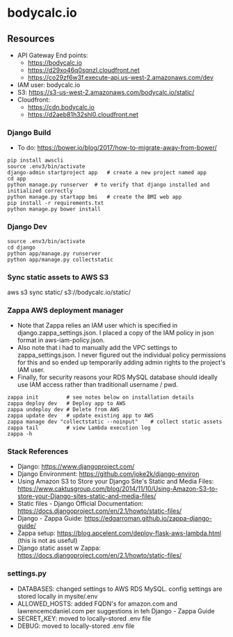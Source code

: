 # bodycalc.io

## Resources
- API Gateway End points:
  - https://bodycalc.io
  - https://d29xo46q0sqnzl.cloudfront.net
  - https://co29zf6w3f.execute-api.us-west-2.amazonaws.com/dev
- IAM user: bodycalc.io
- S3: https://s3-us-west-2.amazonaws.com/bodycalc.io/static/
- Cloudfront:
  - https://cdn.bodycalc.io
  - https://d2aeb81h32shl0.cloudfront.net

### Django Build
- To do: https://bower.io/blog/2017/how-to-migrate-away-from-bower/
```
pip install awscli
source .env3/bin/activate
django-admin startproject app   # create a new project named app
cd app
python manage.py runserver  # to verify that django installed and initialized correctly
python manage.py startapp bmi   # create the BMI web app
pip install -r requirements.txt
python manage.py bower install
```

### Django Dev
```
source .env3/bin/activate
cd django
python app/manage.py runserver  
python app/manage.py collectstatic
```

### Sync static assets to AWS S3
aws s3 sync static/ s3://bodycalc.io/static/

### Zappa AWS deployment manager
- Note that Zappa relies an IAM user which is specified in django.zappa_settings.json. I placed a copy of the IAM policy in json format in aws-iam-policy.json.
- Also note that i had to manually add the VPC settings to zappa_settings.json. I never figured out the individual policy permissions for this and so ended up temporarily adding admin rights to the project's IAM user.
- Finally, for security reasons your RDS MySQL database should ideally use IAM access rather than traditionall username / pwd.

```
zappa init         # see notes below on installation details
zappa deploy dev   # Deploy app to AWS
zappa undeploy dev # Delete from AWS
zappa update dev   # update existing app to AWS
zappa manage dev "collectstatic --noinput"    # collect static assets
zappa tail         # view Lambda execution log
zappa -h
```

### Stack References
* Django: https://www.djangoproject.com/
* Django Environment: https://github.com/joke2k/django-environ
* Using Amazon S3 to Store your Django Site's Static and Media Files: https://www.caktusgroup.com/blog/2014/11/10/Using-Amazon-S3-to-store-your-Django-sites-static-and-media-files/
* Static files - Django Official Documentation: https://docs.djangoproject.com/en/2.1/howto/static-files/
* Django - Zappa Guide: https://edgarroman.github.io/zappa-django-guide/
* Zappa setup: https://blog.apcelent.com/deploy-flask-aws-lambda.html (this is not as useful)
* Django static asset w Zappa: https://docs.djangoproject.com/en/2.1/howto/static-files/



### settings.py
- DATABASES: changed settings to AWS RDS MySQL. config settings are stored locally in mysite/.env
- ALLOWED_HOSTS: added FQDN's for amazon.com and lawrencemcdaniel.com per suggestions in teh Django - Zappa Guide
- SECRET_KEY: moved to locally-stored .env file
- DEBUG:  moved to locally-stored .env file
